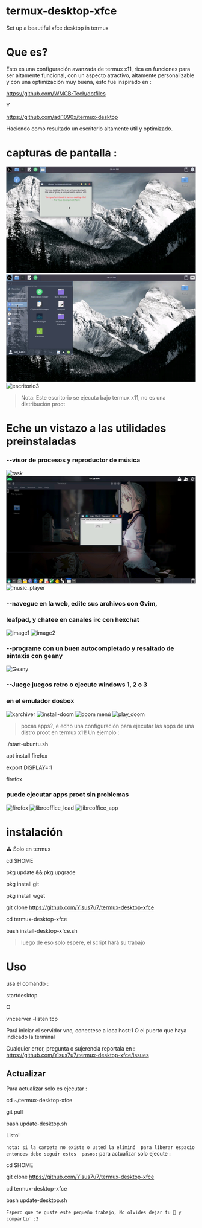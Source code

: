 # termux-desktop-xfce
Set up a beautiful xfce desktop in termux 

# Que es? 

Esto es una configuración avanzada de termux x11, 
rica en funciones para ser altamente funcional,
con un aspecto atractivo, altamente personalizable
y con una optimización muy buena, esto fue 
inspirado en :

https://github.com/WMCB-Tech/dotfiles

Y

https://github.com/adi1090x/termux-desktop

Haciendo como resultado un escritorio altamente
útil y optimizado. 

# capturas de pantalla :

![escritorio](./fotos/desktop.png)
![escritorio2](./fotos/desktop2.png)
![escritorio3](./fotos/desktop_settings.png)

> Nota: Este escritorio se ejecuta bajo termux 
x11, no es una distribución proot

# Eche un vistazo a las utilidades preinstaladas

### --visor de procesos y reproductor de música

![task](./fotos/task.png)
![music](./fotos/music1.png)
![music_player](./fotos/play_music.png)

### --navegue en la web, edite sus archivos con Gvim,
### leafpad, y chatee en canales irc con hexchat

![image1](./fotos/web-and-mail.png) 
![image2](./fotos/chat_vim_text-editor.png) 

### --programe con un buen autocompletado y resaltado de sintaxis con geany

![Geany](./fotos/geany.png)

### --Juege juegos retro o ejecute windows 1, 2 o 3
### en el emulador dosbox

![xarchiver](./fotos/xarchiver.png)
![install-doom](./fotos/install_doom.png)
![doom menú](./fotos/playdoom-menu.png)
![play_doom](./fotos/play_doom.png)

> pocas apps?, e echo una configuración para 
> ejecutar las apps de una distro proot en termux x11! 
> Un ejemplo :

./start-ubuntu.sh

apt install firefox

export DISPLAY=:1

firefox 

### puede ejecutar apps proot sin problemas

![firefox](./fotos/proot-firefox.png) 
![libreoffice_load](./fotos/proot-libreoffice.png) 
![libreoffice_app](./fotos/proot-libreoffice2.png) 

# instalación 

⚠ Solo en termux 

cd $HOME

pkg update && pkg upgrade 

pkg install git 

pkg install wget 

git clone https://github.com/Yisus7u7/termux-desktop-xfce

cd termux-desktop-xfce

bash install-desktop-xfce.sh

> luego de eso solo espere, el script hará su trabajo 

# Uso 

usa el comando :

startdesktop 

O

vncserver -listen tcp 

Pará iniciar el servidor vnc, conectese a localhost:1
O el puerto que haya indicado la terminal 

Cualquier error, pregunta o sujerencia reportala en :
https://github.com/Yisus7u7/termux-desktop-xfce/issues

## Actualizar 

Para actualizar solo es ejecutar :

cd ~/termux-desktop-xfce 

git pull 

bash update-desktop.sh 

Listo! 

`nota: si la carpeta no existe o usted la eliminó 
para liberar espacio entonces debe seguir estos 
pasos:`
para actualizar solo ejecute :

cd $HOME

git clone https://github.com/Yisus7u7/termux-desktop-xfce

cd termux-desktop-xfce 

bash update-desktop.sh 

`Espero que te guste este pequeño trabajo,
No olvides dejar tu 🌟 y compartir :3`



